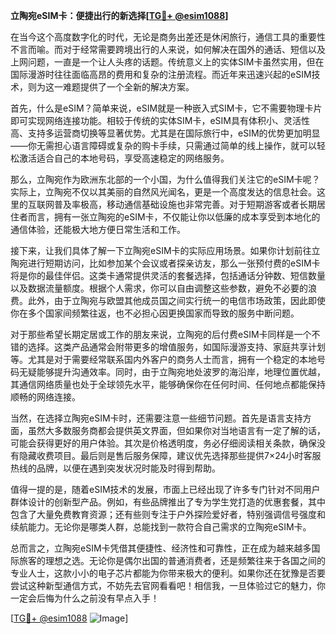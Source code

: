 **立陶宛eSIM卡：便捷出行的新选择[[TG💪+ @esim1088](https://t.me/s/esim1088)]**

在当今这个高度数字化的时代，无论是商务出差还是休闲旅行，通信工具的重要性不言而喻。而对于经常需要跨境出行的人来说，如何解决在国外的通话、短信以及上网问题，一直是一个让人头疼的话题。传统意义上的实体SIM卡虽然实用，但在国际漫游时往往面临高昂的费用和复杂的注册流程。而近年来迅速兴起的eSIM技术，则为这一难题提供了一个全新的解决方案。

首先，什么是eSIM？简单来说，eSIM就是一种嵌入式SIM卡，它不需要物理卡片即可实现网络连接功能。相较于传统的实体SIM卡，eSIM具有体积小、灵活性高、支持多运营商切换等显著优势。尤其是在国际旅行中，eSIM的优势更加明显——你无需担心语言障碍或复杂的购卡手续，只需通过简单的线上操作，就可以轻松激活适合自己的本地号码，享受高速稳定的网络服务。

那么，立陶宛作为欧洲东北部的一个小国，为什么值得我们关注它的eSIM卡呢？实际上，立陶宛不仅以其美丽的自然风光闻名，更是一个高度发达的信息社会。这里的互联网普及率极高，移动通信基础设施也非常完善。对于短期游客或者长期居住者而言，拥有一张立陶宛的eSIM卡，不仅能让你以低廉的成本享受到本地化的通信体验，还能极大地方便日常生活和工作。

接下来，让我们具体了解一下立陶宛eSIM卡的实际应用场景。如果你计划前往立陶宛进行短期访问，比如参加某个会议或者探亲访友，那么一张预付费的eSIM卡将是你的最佳伴侣。这类卡通常提供灵活的套餐选择，包括通话分钟数、短信数量以及数据流量额度。根据个人需求，你可以自由调整这些参数，避免不必要的浪费。此外，由于立陶宛与欧盟其他成员国之间实行统一的电信市场政策，因此即使你在多个国家间频繁往返，也不必担心因更换国家而导致的服务中断问题。

对于那些希望长期定居或工作的朋友来说，立陶宛的后付费eSIM卡同样是一个不错的选择。这类产品通常会附带更多的增值服务，如国际漫游支持、家庭共享计划等。尤其是对于需要经常联系国内外客户的商务人士而言，拥有一个稳定的本地号码无疑能够提升沟通效率。同时，由于立陶宛地处波罗的海沿岸，地理位置优越，其通信网络质量也处于全球领先水平，能够确保你在任何时间、任何地点都能保持顺畅的网络连接。

当然，在选择立陶宛eSIM卡时，还需要注意一些细节问题。首先是语言支持方面，虽然大多数服务商都会提供英文界面，但如果你对当地语言有一定了解的话，可能会获得更好的用户体验。其次是价格透明度，务必仔细阅读相关条款，确保没有隐藏收费项目。最后则是售后服务保障，建议优先选择那些提供7×24小时客服热线的品牌，以便在遇到突发状况时能及时得到帮助。

值得一提的是，随着eSIM技术的发展，市面上已经出现了许多专门针对不同用户群体设计的创新型产品。例如，有些品牌推出了专为学生党打造的优惠套餐，其中包含了大量免费教育资源；还有些则专注于户外探险爱好者，特别强调信号强度和续航能力。无论你是哪类人群，总能找到一款符合自己需求的立陶宛eSIM卡。

总而言之，立陶宛eSIM卡凭借其便捷性、经济性和可靠性，正在成为越来越多国际旅客的理想之选。无论你是偶尔出国的普通消费者，还是频繁往来于各国之间的专业人士，这款小小的电子芯片都能为你带来极大的便利。如果你还在犹豫是否要尝试这种新型通信方式，不妨先去官网看看吧！相信我，一旦体验过它的魅力，你一定会后悔为什么之前没有早点入手！

[[TG💪+ @esim1088](https://t.me/s/esim1088) ![Image](https://i.postimg.cc/4NQfJmqS/Snipaste-2025-05-13-00-14-12.png)]